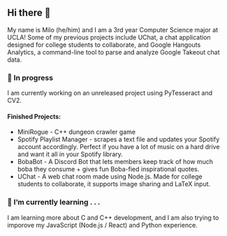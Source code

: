 ## Hi there 👋
My name is Milo (he/him) and I am a 3rd year Computer Science major at UCLA! Some of my previous projects include UChat, a chat application designed for college students to collaborate, and Google Hangouts Analytics, a command-line tool to parse and analyze Google Takeout chat data. 

### 🔬 In progress 
I am currently working on an unreleased project using PyTesseract and CV2.

#### Finished Projects:
* MiniRogue - C++ dungeon crawler game
* Spotify Playlist Manager - scrapes a text file and updates your Spotify account accordingly. Perfect if you have a lot of music on a hard drive and want it all in your Spotify library.
* BobaBot - A Discord Bot that lets members keep track of how much boba they consume + gives fun Boba-fied inspirational quotes.
* UChat - A web chat room made using Node.js. Made for college students to collaborate, it supports image sharing and LaTeX input.


### 🌳 I’m currently learning . . .
I am learning more about C and C++ development, and I am also trying to imporove my JavaScript (Node.js / React) and Python experience.

<!--
**milo-ucla/milo-ucla** is a ✨ _special_ ✨ repository because its `README.md` (this file) appears on your GitHub profile.

Here are some ideas to get you started:

- 🔭 I’m currently working on ...
- 🌱 I’m currently learning ...
- 👯 I’m looking to collaborate on ...
- 🤔 I’m looking for help with ...
- 💬 Ask me about ...
- 📫 How to reach me: ...
- 😄 Pronouns: ...
- ⚡ Fun fact: ...
-->
